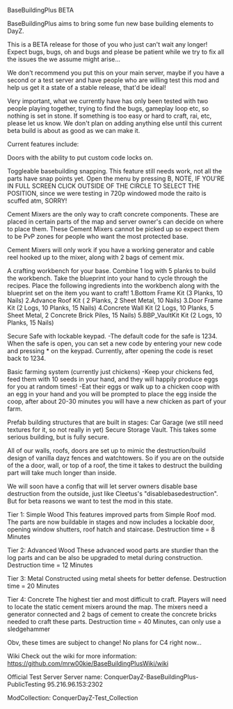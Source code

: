 BaseBuildingPlus BETA

BaseBuildingPlus aims to bring some fun new base building elements to DayZ.

This is a BETA release for those of you who just can't wait any longer! Expect bugs, bugs, oh and bugs and please be patient while we try to fix all the issues the we assume might arise... 

We don't recommend you put this on your main server, maybe if you have a second or a test server and have people who are willing test this mod and help us get it a state of a stable release, that'd be ideal! 

Very important, what we currently have has only been tested with two people playing together, trying to find the bugs, gameplay loop etc, so nothing is set in stone. If something is too easy or hard to craft, rai, etc, please let us know. We don't plan on adding anything else until this current beta build is about as good as we can make it.


Current features include:

Doors with the ability to put custom code locks on.

Toggleable basebuilding snapping. This feature still needs work, not all the parts have snap points yet. Open the menu by pressing B, NOTE, IF YOU'RE IN FULL SCREEN CLICK OUTSIDE OF THE CIRCLE TO SELECT THE POSITION, since we were testing in 720p windowed mode the raito is scuffed atm, SORRY! 

Cement Mixers are the only way to craft concrete components. These are placed in certain parts of the map and server owner's can decide on where to place them. These Cement Mixers cannot be picked up so expect them to be PvP zones for people who want the most protected base.

Cement Mixers will only work if you have a working generator and cable reel hooked up to the mixer, along with 2 bags of cement mix.

A crafting workbench for your base.
Combine 1 log with 5 planks to build the workbench.
Take the blueprint into your hand to cycle through the recipes.
Place the following ingredients into the workbench along with the blueprint set on the item you want to craft!
1.Bottom Frame Kit (3 Planks, 10 Nails)
2.Advance Roof Kit ( 2 Planks, 2 Sheet Metal, 10 Nails)
3.Door Frame Kit (2 Logs, 10 Planks, 15 Nails)
4.Concrete Wall Kit (2 Logs, 10 Planks, 5 Sheet Metal, 2 Concrete Brick Piles, 15 Nails)
5.BBP_VaultKit Kit (2 Logs, 10 Planks, 15 Nails)

Secure Safe with lockable keypad. 
-The default code for the safe is 1234. When the safe is open, you can set a new code by entering your new code and pressing * on the keypad. Currently, after opening the code is reset back to 1234.

Basic farming system (currently just chickens)
-Keep your chickens fed, feed them with 10 seeds in your hand, and they will happily produce eggs for you at random times!
-Eat their eggs or walk up to a chicken coop with an egg in your hand and you will be prompted to place the egg inside the coop, after about 20-30 minutes you will have a new chicken as part of your farm.

Prefab building structures that are built in stages:
Car Garage (we still need textures for it, so not really in yet)
Secure Storage Vault. This takes some serious building, but is fully secure.

All of our walls, roofs, doors are set up to mimic the destruction/build design of vanilla dayz fences and watchtowers. So if you are on the outside of the a door, wall, or top of a roof, the time it takes to 
destruct the building part will take much longer than inside.

We will soon have a config that will let server owners disable base destruction from the outside, just like Cleetus's "disablebasedestruction". But for beta reasons we want to test the mod in this state.

Tier 1:
Simple Wood
This features improved parts from Simple Roof mod. The parts are now buildable in stages and now includes a lockable door, opening window shutters, roof hatch and staircase.
Destruction time = 8 Minutes

Tier 2:
Advanced Wood
These advanced wood parts are sturdier than the log parts and can be also be upgraded to metal during construction.
Destruction time = 12 Minutes

Tier 3:
Metal
Constructed using metal sheets for better defense.
Destruction time = 20 Minutes

Tier 4:
Concrete
The highest tier and most difficult to craft. Players will need to locate the static cement mixers around the map. The mixers need a generator connected and 2 bags of cement to create the concrete bricks needed to craft these parts.
Destruction time = 40 Minutes, can only use a sledgehammer

Obv, these times are subject to change!
No plans for C4 right now...

Wiki
Check out the wiki for more information:
https://github.com/mrw00kie/BaseBuildingPlusWiki/wiki

Official Test Server
Server name: 
ConquerDayZ-BaseBuildingPlus-PublicTesting
95.216.96.153:2302

ModCollection: ConquerDayZ-Test_Collection
